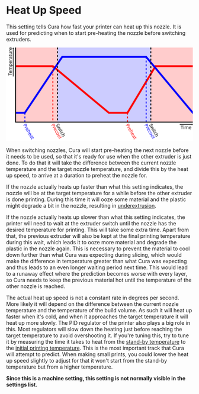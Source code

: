Heat Up Speed
====
This setting tells Cura how fast your printer can heat up this nozzle. It is used for predicting when to start pre-heating the nozzle before switching extruders.

![The nozzles start heating up in advance before switching extruders](images/temperature_regulation.svg)

When switching nozzles, Cura will start pre-heating the next nozzle before it needs to be used, so that it's ready for use when the other extruder is just done. To do that it will take the difference between the current nozzle temperature and the target nozzle temperature, and divide this by the heat up speed, to arrive at a duration to preheat the nozzle for.

If the nozzle actually heats up faster than what this setting indicates, the nozzle will be at the target temperature for a while before the other extruder is done printing. During this time it will ooze some material and the plastic might degrade a bit in the nozzle, resulting in [underextrusion](../troubleshooting/underextrusion.md).

If the nozzle actually heats up slower than what this setting indicates, the printer will need to wait at the extruder switch until the nozzle has the desired temperature for printing. This will take some extra time. Apart from that, the previous extruder will also be kept at the final printing temperature during this wait, which leads it to ooze more material and degrade the plastic in the nozzle again. This is necessary to prevent the material to cool down further than what Cura was expecting during slicing, which would make the difference in temperature greater than what Cura was expecting and thus leads to an even longer waiting period next time. This would lead to a runaway effect where the prediction becomes worse with every layer, so Cura needs to keep the previous material hot until the temperature of the other nozzle is reached.

The actual heat up speed is not a constant rate in degrees per second. More likely it will depend on the difference between the current nozzle temperature and the temperature of the build volume. As such it will heat up faster when it's cold, and when it approaches the target temperature it will heat up more slowly. The PID regulator of the printer also plays a big role in this. Most regulators will slow down the heating just before reaching the target temperature to avoid overshooting it. If you're tuning this, try to tune it by measuring the time it takes to heat from the [stand-by temperature](material_standby_temperature.md) to the [initial printing temperature](material_initial_print_temperature.md). This is the most important track that Cura will attempt to predict. When making small prints, you could lower the heat up speed slightly to adjust for that it won't start from the stand-by temperature but from a higher temperature.

**Since this is a machine setting, this setting is not normally visible in the settings list.**